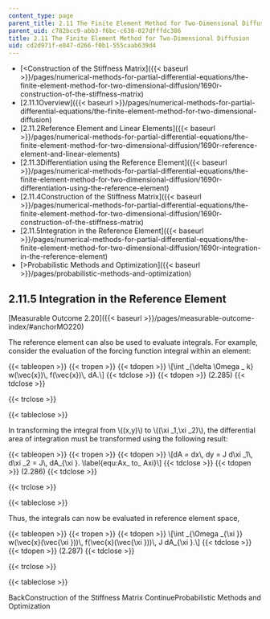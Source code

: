 ```yaml
---
content_type: page
parent_title: 2.11 The Finite Element Method for Two-Dimensional Diffusion
parent_uid: c782bcc9-abb3-f6bc-c638-027dfffdc386
title: 2.11 The Finite Element Method for Two-Dimensional Diffusion
uid: cd2d971f-e847-d266-f0b1-555caab639d4
---
```


*   [<Construction of the Stiffness Matrix]({{< baseurl >}}/pages/numerical-methods-for-partial-differential-equations/the-finite-element-method-for-two-dimensional-diffusion/1690r-construction-of-the-stiffness-matrix)
*   [2.11.1Overview]({{< baseurl >}}/pages/numerical-methods-for-partial-differential-equations/the-finite-element-method-for-two-dimensional-diffusion)
*   [2.11.2Reference Element and Linear Elements]({{< baseurl >}}/pages/numerical-methods-for-partial-differential-equations/the-finite-element-method-for-two-dimensional-diffusion/1690r-reference-element-and-linear-elements)
*   [2.11.3Differentiation using the Reference Element]({{< baseurl >}}/pages/numerical-methods-for-partial-differential-equations/the-finite-element-method-for-two-dimensional-diffusion/1690r-differentiation-using-the-reference-element)
*   [2.11.4Construction of the Stiffness Matrix]({{< baseurl >}}/pages/numerical-methods-for-partial-differential-equations/the-finite-element-method-for-two-dimensional-diffusion/1690r-construction-of-the-stiffness-matrix)
*   [2.11.5Integration in the Reference Element]({{< baseurl >}}/pages/numerical-methods-for-partial-differential-equations/the-finite-element-method-for-two-dimensional-diffusion/1690r-integration-in-the-reference-element)
*   [\>Probabilistic Methods and Optimization]({{< baseurl >}}/pages/probabilistic-methods-and-optimization)

2.11.5 Integration in the Reference Element
-------------------------------------------

[Measurable Outcome 2.20]({{< baseurl >}}/pages/measurable-outcome-index/#anchorMO220)

The reference element can also be used to evaluate integrals. For example, consider the evaluation of the forcing function integral within an element:

{{< tableopen >}}
{{< tropen >}}
{{< tdopen >}}
\\\[\\int \_{\\delta \\Omega \_ k} w(\\vec{x})\\, f(\\vec{x})\\, dA.\\\]
{{< tdclose >}}
{{< tdopen >}}
(2.285)
{{< tdclose >}}

{{< trclose >}}

{{< tableclose >}}

In transforming the integral from \\((x,y)\\) to \\((\\xi \_1,\\xi \_2)\\), the differential area of integration must be transformed using the following result:

{{< tableopen >}}
{{< tropen >}}
{{< tdopen >}}
\\\[dA = dx\\, dy = J d\\xi \_1\\, d\\xi \_2 = J\\, dA\_{\\xi }. \\label{equ:Ax\_ to\_ Axi}\\\]
{{< tdclose >}}
{{< tdopen >}}
(2.286)
{{< tdclose >}}

{{< trclose >}}

{{< tableclose >}}

Thus, the integrals can now be evaluated in reference element space,

{{< tableopen >}}
{{< tropen >}}
{{< tdopen >}}
\\\[\\int \_{\\Omega \_{\\xi }} w(\\vec{x}(\\vec{\\xi }))\\, f(\\vec{x}(\\vec{\\xi }))\\, J dA\_{\\xi }.\\\]
{{< tdclose >}}
{{< tdopen >}}
(2.287)
{{< tdclose >}}

{{< trclose >}}

{{< tableclose >}}

BackConstruction of the Stiffness Matrix ContinueProbabilistic Methods and Optimization